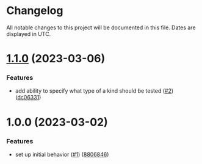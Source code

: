 # Changelog
All notable changes to this project will be documented in this file. Dates are displayed in UTC.

# [1.1.0](https://github.com/RebeccaStevens/typedoc-plugin-custom-validation/compare/v1.0.0...v1.1.0) (2023-03-06)


### Features

* add ability to specify what type of a kind should be tested ([#2](https://github.com/RebeccaStevens/typedoc-plugin-custom-validation/issues/2)) ([dc06331](https://github.com/RebeccaStevens/typedoc-plugin-custom-validation/commit/dc06331e161cfcd097c3ea2a15bd2e06258db433))

# 1.0.0 (2023-03-02)


### Features

* set up initial behavior ([#1](https://github.com/RebeccaStevens/typedoc-plugin-custom-validation/issues/1)) ([8806846](https://github.com/RebeccaStevens/typedoc-plugin-custom-validation/commit/8806846ad19169eb965c1395434a29f4270d65b6))
